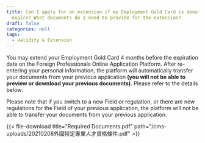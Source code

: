 ```yaml
---
title: Can I apply for an extension if my Employment Gold Card is about to
  expire? What documents do I need to provide for the extension?
draft: false
categories: null
tags:
  - Validity & Extension
---
```

You may extend your Employment Gold Card 4 months before the expiration date on the Foreign Professionals Online Application Platform. After re-entering your personal information, the platform will automatically transfer your documents from your previous application **(you will not be able to preview or download your previous documents)**. Please refer to the details below:

Please note that if you switch to a new Field or regulation, or there are new regulations for the Field of your previous application, the platform will not be able to transfer your documents from your previous application. 

{{< file-download title="Required Documents.pdf" path="/cms-uploads/20210208外國特定專業人才資格條件.pdf" >}}